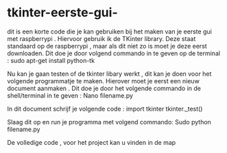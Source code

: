 # tkinter-eerste-gui-
dit is een korte code die je kan gebruiken bij het maken van je eerste gui met raspberrypi . 
Hiervoor gebruik ik de TKinter library. Deze staat standaard op de raspberrypi , maar als dit niet zo is moet je deze eerst downloaden.
Dit doe je door volgend commando in te geven op de terminal : sudo apt-get install python-tk 

Nu kan je gaan testen of de tkinter libary werkt , dit kan je doen voor het volgende programmatje te maken. 
Hierover moet je eerst een nieuw document aanmaken . 
Dit doe je door het volgende commando in de shell/terminal in te geven : Nano filename.py

In dit document schrijf je volgende code : 
import tkinter 
tkinter._test()

Slaag dit op en run je programma met volgend commando: Sudo python filename.py

De volledige code , voor het project kan u vinden in de map 
